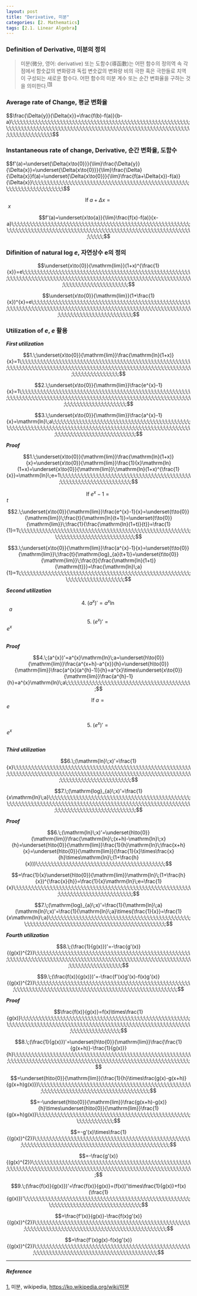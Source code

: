 ```yaml
---
layout: post
title: "Derivative, 미분"
categories: [2. Mathematics]
tags: [2.1. Linear Algebra]
---
```


### Definition of Derivative, 미분의 정의

> 미분(微分, 영어: derivative) 또는 도함수(導函數)는 어떤 함수의 정의역 속 각 점에서 함숫값의 변화량과 독립 변숫값의 변화량 비의 극한 혹은 극한들로 치역이 구성되는 새로운 함수다. 어떤 함수의 미분 계수 또는 순간 변화율을 구하는 것을 의미한다.<sup><a href="#footnote_1_1" name="footnote_1_2">[1]</a></sup>

### Average rate of Change, 평균 변화율

$$\frac{\Delta{y}}{\Delta{x}}=\frac{f(b)-f(a)}{b-a}\;\;\;\;\;\;\;\;\;\;\;\;\;\;\;\;\;\;\;\;\;\;\;\;\;\;\;\;\;\;\;\;\;\;\;\;\;\;\;\;\;\;\;\;\;\;\;\;\;\;\;\;\;\;\;\;\;\;\;\;\;\;\;\;\;\;\;\;\;\;\;\;\;\;\;\;\;\;\;\;\;\;\;\;\;\;\;\;\;\;\;\;\;\;\;\;\;\;\;\;\;\;\;\;\;\;\;\;\;\;\;\;\;\;\;\;\;\;\;\;\;\;\;\;\;\;\;\;\;\;\;\;\$$

### Instantaneous rate of change, Derivative, 순간 변화율, 도함수

$$f'(a)=\underset{\Delta{x\to{0}}}{\lim}\frac{\Delta{y}}{\Delta{x}}=\underset{\Delta{x\to{0}}}{\lim}\frac{\Delta}{\Delta{x}}f(a)=\underset{\Delta{x\to{0}}}{\lim}\frac{f(a+\Delta{x})-f(a)}{\Delta{x}}\;\;\;\;\;\;\;\;\;\;\;\;\;\;\;\;\;\;\;\;\;\;\;\;\;\;\;\;\;\;\;\;\;\;\;\;\;\;\;\;\;\;\;\;\;\;\;\;\;\;\;\;\;\;\;\;\;\;\;\;\;\;\;\;\;\;\;\;\;\$$

$$\mathrm{If}\;a+\Delta{x}=x\;\;\;\;\;\;\;\;\;\;\;\;\;\;\;\;\;\;\;\;\;\;\;\;\;\;\;\;\;\;\;\;\;\;\;\;\;\;\;\;\;\;\;\;\;\;\;\;\;\;\;\;\;\;\;\;\;\;\;\;\;\;\;\;\;\;\;\;\;\;\;\;\;\;\;\;\;\;\;\;\;\;\;\;\;\;\;\;\;\;\;\;\;\;\;\;\;\;\;\;\;\;\;\;\;\;\;\;\;\;\;\;\;\;\;\;\;\;\;\;\;\;\;\;\;\;\;\;\;\;\;\;\;\;\;\;\;\;\;$$

$$f'(a)=\underset{x\to{a}}{\lim}\frac{f(x)-f(a)}{x-a}\;\;\;\;\;\;\;\;\;\;\;\;\;\;\;\;\;\;\;\;\;\;\;\;\;\;\;\;\;\;\;\;\;\;\;\;\;\;\;\;\;\;\;\;\;\;\;\;\;\;\;\;\;\;\;\;\;\;\;\;\;\;\;\;\;\;\;\;\;\;\;\;\;\;\;\;\;\;\;\;\;\;\;\;\;\;\;\;\;\;\;\;\;\;\;\;\;\;\;\;\;\;\;\;\;\;\;\;\;\;\;\;\;\;\;\;\;\;\;\;\;\;\;$$

### Difinition of natural log $e$, 자연상수 e의 정의

$$\underset{x\to{0}}{\mathrm{lim}}(1+x)^{\frac{1}{x}}=e\;\;\;\;\;\;\;\;\;\;\;\;\;\;\;\;\;\;\;\;\;\;\;\;\;\;\;\;\;\;\;\;\;\;\;\;\;\;\;\;\;\;\;\;\;\;\;\;\;\;\;\;\;\;\;\;\;\;\;\;\;\;\;\;\;\;\;\;\;\;\;\;\;\;\;\;\;\;\;\;\;\;\;\;\;\;\;\;\;\;\;\;\;\;\;\;\;\;\;\;\;\;\;\;\;\;\;\;\;\;\;\;\;\;\;\;\;\;\;\;\;\;\;\;\;\;\;\;\;\;\;\;\;\;\;\;$$

$$\underset{x\to{0}}{\mathrm{lim}}(1+\frac{1}{x})^{x}=e\;\;\;\;\;\;\;\;\;\;\;\;\;\;\;\;\;\;\;\;\;\;\;\;\;\;\;\;\;\;\;\;\;\;\;\;\;\;\;\;\;\;\;\;\;\;\;\;\;\;\;\;\;\;\;\;\;\;\;\;\;\;\;\;\;\;\;\;\;\;\;\;\;\;\;\;\;\;\;\;\;\;\;\;\;\;\;\;\;\;\;\;\;\;\;\;\;\;\;\;\;\;\;\;\;\;\;\;\;\;\;\;\;\;\;\;\;\;\;\;\;\;\;\;\;\;\;\;\;\;\;\;\;\;\;\;$$

### Utilization of $e$, $e$ 활용

***First utilization***

$$1.\;\underset{x\to{0}}{\mathrm{lim}}\frac{\mathrm{ln}(1+x)}{x}=1\;\;\;\;\;\;\;\;\;\;\;\;\;\;\;\;\;\;\;\;\;\;\;\;\;\;\;\;\;\;\;\;\;\;\;\;\;\;\;\;\;\;\;\;\;\;\;\;\;\;\;\;\;\;\;\;\;\;\;\;\;\;\;\;\;\;\;\;\;\;\;\;\;\;\;\;\;\;\;\;\;\;\;\;\;\;\;\;\;\;\;\;\;\;\;\;\;\;\;\;\;\;\;\;\;\;\;\;\;\;\;\;\;\;\;\;\;\;\;\;\;\;\;\;\;\;\;\;\;\;\;$$

$$2.\;\underset{x\to{0}}{\mathrm{lim}}\frac{e^{x}-1}{x}=1\;\;\;\;\;\;\;\;\;\;\;\;\;\;\;\;\;\;\;\;\;\;\;\;\;\;\;\;\;\;\;\;\;\;\;\;\;\;\;\;\;\;\;\;\;\;\;\;\;\;\;\;\;\;\;\;\;\;\;\;\;\;\;\;\;\;\;\;\;\;\;\;\;\;\;\;\;\;\;\;\;\;\;\;\;\;\;\;\;\;\;\;\;\;\;\;\;\;\;\;\;\;\;\;\;\;\;\;\;\;\;\;\;\;\;\;\;\;\;\;\;\;\;\;\;\;\;\;\;\;\;\;\;\;\;\;$$

$$3.\;\underset{x\to{0}}{\mathrm{lim}}\frac{a^{x}-1}{x}=\mathrm{ln}\;a\;\;\;\;\;\;\;\;\;\;\;\;\;\;\;\;\;\;\;\;\;\;\;\;\;\;\;\;\;\;\;\;\;\;\;\;\;\;\;\;\;\;\;\;\;\;\;\;\;\;\;\;\;\;\;\;\;\;\;\;\;\;\;\;\;\;\;\;\;\;\;\;\;\;\;\;\;\;\;\;\;\;\;\;\;\;\;\;\;\;\;\;\;\;\;\;\;\;\;\;\;\;\;\;\;\;\;\;\;\;\;\;\;\;\;\;\;\;\;\;\;\;\;\;\;\;\;\;\;\;\;$$

***Proof***

$$1.\;\underset{x\to{0}}{\mathrm{lim}}\frac{\mathrm{ln}(1+x)}{x}=\underset{x\to{0}}{\mathrm{lim}}\frac{1}{x}\mathrm{ln}(1+x)=\underset{x\to{0}}{\mathrm{lim}}\;\mathrm{ln}(1+x)^{\frac{1}{x}}=\mathrm{ln}\;e=1\;\;\;\;\;\;\;\;\;\;\;\;\;\;\;\;\;\;\;\;\;\;\;\;\;\;\;\;\;\;\;\;\;\;\;\;\;\;\;\;\;\;\;\;\;\;\;\;\;\;\;\;\;\;\;\;\;\;\;\;\;\;\;\;\;\;$$

$$\mathrm{If}\;e^{x}-1=t\;\;\;\;\;\;\;\;\;\;\;\;\;\;\;\;\;\;\;\;\;\;\;\;\;\;\;\;\;\;\;\;\;\;\;\;\;\;\;\;\;\;\;\;\;\;\;\;\;\;\;\;\;\;\;\;\;\;\;\;\;\;\;\;\;\;\;\;\;\;\;\;\;\;\;\;\;\;\;\;\;\;\;\;\;\;\;\;\;\;\;\;\;\;\;\;\;\;\;\;\;\;\;\;\;\;\;\;\;\;\;\;\;\;\;\;\;\;\;\;\;\;\;\;\;\;\;\;\;\;\;\;\;\;\;\;\;\;\;\;\;\;$$

$$2.\;\underset{x\to{0}}{\mathrm{lim}}\frac{e^{x}-1}{x}=\underset{t\to{0}}{\mathrm{lim}}\;\frac{t}{\mathrm{ln}(t+1)}=\underset{t\to{0}}{\mathrm{lim}}\;\frac{1}{\frac{\mathrm{ln}(1+t)}{t}}=\frac{1}{1}=1\;\;\;\;\;\;\;\;\;\;\;\;\;\;\;\;\;\;\;\;\;\;\;\;\;\;\;\;\;\;\;\;\;\;\;\;\;\;\;\;\;\;\;\;\;\;\;\;\;\;\;\;\;\;\;\;\;\;\;\;\;\;\;\;\;\;\;\;\;\;\;\;\;\;\;\;\;\;\;\;\;\;$$

$$3.\;\underset{x\to{0}}{\mathrm{lim}}\frac{a^{x}-1}{x}=\underset{t\to{0}}{\mathrm{lim}}\;\frac{t}{\mathrm{log}_{a}(t+1)}=\underset{t\to{0}}{\mathrm{lim}}\;\frac{t}{\frac{\mathrm{ln}(1+t)}{\mathrm{t}}}=\frac{\mathrm{ln}\;a}{1}=1\;\;\;\;\;\;\;\;\;\;\;\;\;\;\;\;\;\;\;\;\;\;\;\;\;\;\;\;\;\;\;\;\;\;\;\;\;\;\;\;\;\;\;\;\;\;\;\;\;\;\;\;\;\;\;\;\;\;\;\;\;\;\;\;\;\;\;\;\;\;\;\;\;\;\;$$

***Second utilization***

$$4.\;(a^{x})'=a^{x}\mathrm{ln}\;a\;\;\;\;\;\;\;\;\;\;\;\;\;\;\;\;\;\;\;\;\;\;\;\;\;\;\;\;\;\;\;\;\;\;\;\;\;\;\;\;\;\;\;\;\;\;\;\;\;\;\;\;\;\;\;\;\;\;\;\;\;\;\;\;\;\;\;\;\;\;\;\;\;\;\;\;\;\;\;\;\;\;\;\;\;\;\;\;\;\;\;\;\;\;\;\;\;\;\;\;\;\;\;\;\;\;\;\;\;\;\;\;\;\;\;\;\;\;\;\;\;\;\;\;\;\;\;\;\;\;\;\;\;\;\;\;\;$$

$$5.\;(e^{x})'=e^{x}\;\;\;\;\;\;\;\;\;\;\;\;\;\;\;\;\;\;\;\;\;\;\;\;\;\;\;\;\;\;\;\;\;\;\;\;\;\;\;\;\;\;\;\;\;\;\;\;\;\;\;\;\;\;\;\;\;\;\;\;\;\;\;\;\;\;\;\;\;\;\;\;\;\;\;\;\;\;\;\;\;\;\;\;\;\;\;\;\;\;\;\;\;\;\;\;\;\;\;\;\;\;\;\;\;\;\;\;\;\;\;\;\;\;\;\;\;\;\;\;\;\;\;\;\;\;\;\;\;\;\;\;\;\;\;\;\;\;\;\;\;\;\;$$

***Proof***

$$4.\;(a^{x})'=a^{x}\mathrm{ln}\;a=\underset{h\to{0}}{\mathrm{lim}}\frac{a^{x+h}-a^{x}}{h}=\underset{h\to{0}}{\mathrm{lim}}\frac{a^{x}(a^{h}-1)}{h}=a^{x}\times\underset{x\to{0}}{\mathrm{lim}}\frac{a^{h}-1}{h}=a^{x}\mathrm{ln}\;a\;\;\;\;\;\;\;\;\;\;\;\;\;\;\;\;\;\;\;\;\;\;\;\;\;\;\;\;\;\;\;\;\;\;\;\;\;\;\;\;\;$$

$$\mathrm{If}\;a=e\;\;\;\;\;\;\;\;\;\;\;\;\;\;\;\;\;\;\;\;\;\;\;\;\;\;\;\;\;\;\;\;\;\;\;\;\;\;\;\;\;\;\;\;\;\;\;\;\;\;\;\;\;\;\;\;\;\;\;\;\;\;\;\;\;\;\;\;\;\;\;\;\;\;\;\;\;\;\;\;\;\;\;\;\;\;\;\;\;\;\;\;\;\;\;\;\;\;\;\;\;\;\;\;\;\;\;\;\;\;\;\;\;\;\;\;\;\;\;\;\;\;\;\;\;\;\;\;\;\;\;\;\;\;\;\;\;\;\;\;\;\;\;\;\;\;\;\;\;\;\;$$

$$5.\;(e^{x})'=e^{x}\;\;\;\;\;\;\;\;\;\;\;\;\;\;\;\;\;\;\;\;\;\;\;\;\;\;\;\;\;\;\;\;\;\;\;\;\;\;\;\;\;\;\;\;\;\;\;\;\;\;\;\;\;\;\;\;\;\;\;\;\;\;\;\;\;\;\;\;\;\;\;\;\;\;\;\;\;\;\;\;\;\;\;\;\;\;\;\;\;\;\;\;\;\;\;\;\;\;\;\;\;\;\;\;\;\;\;\;\;\;\;\;\;\;\;\;\;\;\;\;\;\;\;\;\;\;\;\;\;\;\;\;\;\;\;\;\;\;\;\;\;\;\;$$

***Third utilization***

$$6.\;(\mathrm{ln}\;x)'=\frac{1}{x}\;\;\;\;\;\;\;\;\;\;\;\;\;\;\;\;\;\;\;\;\;\;\;\;\;\;\;\;\;\;\;\;\;\;\;\;\;\;\;\;\;\;\;\;\;\;\;\;\;\;\;\;\;\;\;\;\;\;\;\;\;\;\;\;\;\;\;\;\;\;\;\;\;\;\;\;\;\;\;\;\;\;\;\;\;\;\;\;\;\;\;\;\;\;\;\;\;\;\;\;\;\;\;\;\;\;\;\;\;\;\;\;\;\;\;\;\;\;\;\;\;\;\;\;\;\;\;\;\;\;\;\;\;\;\;\;\;\;\;\;\;$$

$$7.\;(\mathrm{log}_{a}\;x)'=\frac{1}{x\mathrm{ln}\;a}\;\;\;\;\;\;\;\;\;\;\;\;\;\;\;\;\;\;\;\;\;\;\;\;\;\;\;\;\;\;\;\;\;\;\;\;\;\;\;\;\;\;\;\;\;\;\;\;\;\;\;\;\;\;\;\;\;\;\;\;\;\;\;\;\;\;\;\;\;\;\;\;\;\;\;\;\;\;\;\;\;\;\;\;\;\;\;\;\;\;\;\;\;\;\;\;\;\;\;\;\;\;\;\;\;\;\;\;\;\;\;\;\;\;\;\;\;\;\;\;\;\;\;\;\;\;\;\;\;\;\;\;$$

***Proof***

$$6.\;(\mathrm{ln}\;x)'=\underset{h\to{0}}{\mathrm{lim}}\frac{\mathrm{ln}\;(x+h)-\mathrm{ln}\;x}{h}=\underset{h\to{0}}{\mathrm{lim}}\frac{1}{h}\mathrm{ln}\;\frac{x+h}{x}=\underset{h\to{0}}{\mathrm{lim}}(\frac{1}{x}\times\frac{x}{h}\times\mathrm{ln}\;(1+\frac{h}{x}))\;\;\;\;\;\;\;\;\;\;\;\;\;\;\;\;\;\;\;\;\;\;\;\;\;\;\;\;\;\;\;\;\;\;\;\;\;\;\;\;\;\;$$

$$=\frac{1}{x}\underset{h\to{0}}{\mathrm{lim}}\mathrm{ln}\;(1+\frac{h}{x})^{\frac{x}{h}}=\frac{1}{x}\mathrm{ln}\;e=\frac{1}{x}\;\;\;\;\;\;\;\;\;\;\;\;\;\;\;\;\;\;\;\;\;\;\;\;\;\;\;\;\;\;\;\;\;\;\;\;\;\;\;\;\;\;\;\;\;\;\;\;\;\;\;\;\;\;\;\;\;\;\;\;\;\;\;\;\;\;\;\;\;\;\;\;\;\;\;\;\;\;\;\;\;\;$$

$$7.\;(\mathrm{log}_{a}\;x)'=\frac{1}{\mathrm{ln}\;a}(\mathrm{ln}\;x)'=\frac{1}{\mathrm{ln}\;a}\times{\frac{1}{x}}=\frac{1}{x\mathrm{ln}\;a}\;\;\;\;\;\;\;\;\;\;\;\;\;\;\;\;\;\;\;\;\;\;\;\;\;\;\;\;\;\;\;\;\;\;\;\;\;\;\;\;\;\;\;\;\;\;\;\;\;\;\;\;\;\;\;\;\;\;\;\;\;\;\;\;\;\;\;\;\;\;\;\;\;\;\;\;\;\;\;\;\;\;\;\;\;\;\;\;\;\;\;\;$$

***Fourth utilization***

$$8.\;(\frac{1}{g(x)})'=-\frac{g'(x)}{(g(x))^{2}}\;\;\;\;\;\;\;\;\;\;\;\;\;\;\;\;\;\;\;\;\;\;\;\;\;\;\;\;\;\;\;\;\;\;\;\;\;\;\;\;\;\;\;\;\;\;\;\;\;\;\;\;\;\;\;\;\;\;\;\;\;\;\;\;\;\;\;\;\;\;\;\;\;\;\;\;\;\;\;\;\;\;\;\;\;\;\;\;\;\;\;\;\;\;\;\;\;\;\;\;\;\;\;\;\;\;\;\;\;\;\;\;\;\;\;\;\;\;\;\;\;\;\;\;\;\;\;\;$$

$$9.\;(\frac{f(x)}{g(x)})'=-\frac{f'(x)g'(x)-f(x)g'(x)}{(g(x))^{2}}\;\;\;\;\;\;\;\;\;\;\;\;\;\;\;\;\;\;\;\;\;\;\;\;\;\;\;\;\;\;\;\;\;\;\;\;\;\;\;\;\;\;\;\;\;\;\;\;\;\;\;\;\;\;\;\;\;\;\;\;\;\;\;\;\;\;\;\;\;\;\;\;\;\;\;\;\;\;\;\;\;\;\;\;\;\;\;\;\;\;\;\;\;\;\;\;\;\;\;\;\;\;\;\;$$

***Proof***

$$\frac{f(x)}{g(x)}=f(x)\times\frac{1}{g(x)}\;\;\;\;\;\;\;\;\;\;\;\;\;\;\;\;\;\;\;\;\;\;\;\;\;\;\;\;\;\;\;\;\;\;\;\;\;\;\;\;\;\;\;\;\;\;\;\;\;\;\;\;\;\;\;\;\;\;\;\;\;\;\;\;\;\;\;\;\;\;\;\;\;\;\;\;\;\;\;\;\;\;\;\;\;\;\;\;\;\;\;\;\;\;\;\;\;\;\;\;\;\;\;\;\;\;\;\;\;\;\;\;\;\;\;\;\;\;\;\;\;\;\;\;\;\;\;\;\;\;\;$$

$$8.\;(\frac{1}{g(x)})'=\underset{h\to{0}}{\mathrm{lim}}\frac{\frac{1}{g(x+h)}-\frac{1}{g(x)}}{h}\;\;\;\;\;\;\;\;\;\;\;\;\;\;\;\;\;\;\;\;\;\;\;\;\;\;\;\;\;\;\;\;\;\;\;\;\;\;\;\;\;\;\;\;\;\;\;\;\;\;\;\;\;\;\;\;\;\;\;\;\;\;\;\;\;\;\;\;\;\;\;\;\;\;\;\;\;\;\;\;\;\;\;\;\;\;\;\;\;\;\;\;\;\;\;\;\;\;\;\;\;\;\;\;\;\;\;\;\;\;\;\;\;\;\;\;\;$$

$$=\underset{h\to{0}}{\mathrm{lim}}(\frac{1}{h}\times\frac{g(x)-g(x+h)}{g(x+h)g(x)})\;\;\;\;\;\;\;\;\;\;\;\;\;\;\;\;\;\;\;\;\;\;\;\;\;\;\;\;\;\;\;\;\;\;\;\;\;\;\;\;\;\;\;\;\;\;\;\;\;\;\;\;\;\;\;\;\;\;\;\;\;\;\;\;\;\;\;\;\;\;\;\;\;\;\;\;\;\;\;\;\;\;\;\;\;$$

$$=-\underset{h\to{0}}{\mathrm{lim}}\frac{g(x+h)-g(x)}{h}\times\underset{h\to{0}}{\mathrm{lim}}\frac{1}{g(x+h)g(x)}\;\;\;\;\;\;\;\;\;\;\;\;\;\;\;\;\;\;\;\;\;\;\;\;\;\;\;\;\;\;\;\;\;\;\;\;\;\;\;\;\;\;\;\;\;\;\;\;\;\;\;\;\;\;\;\;\;\;\;\;\;\;$$

$$=-g'(x)\times\frac{1}{(g(x))^{2}}\;\;\;\;\;\;\;\;\;\;\;\;\;\;\;\;\;\;\;\;\;\;\;\;\;\;\;\;\;\;\;\;\;\;\;\;\;\;\;\;\;\;\;\;\;\;\;\;\;\;\;\;\;\;\;\;\;\;\;\;\;\;\;\;\;\;\;\;\;\;\;\;\;\;\;\;\;\;\;\;\;\;\;\;\;\;\;\;\;\;\;\;\;\;\;\;\;\;\;$$

$$=-\frac{g'(x)}{(g(x)^{2}}\;\;\;\;\;\;\;\;\;\;\;\;\;\;\;\;\;\;\;\;\;\;\;\;\;\;\;\;\;\;\;\;\;\;\;\;\;\;\;\;\;\;\;\;\;\;\;\;\;\;\;\;\;\;\;\;\;\;\;\;\;\;\;\;\;\;\;\;\;\;\;\;\;\;\;\;\;\;\;\;\;\;\;\;\;\;\;\;\;\;\;\;\;\;\;\;\;\;\;\;\;\;\;\;\;\;\;\;\;\;\;\;$$

$$9.\;(\frac{f(x)}{g(x)})'=\frac{f(x)}{g(x)}=(f(x))'\times\frac{1}{g(x)}+f(x)(\frac{1}{g(x)})'\;\;\;\;\;\;\;\;\;\;\;\;\;\;\;\;\;\;\;\;\;\;\;\;\;\;\;\;\;\;\;\;\;\;\;\;\;\;\;\;\;\;\;\;\;\;\;\;\;\;\;\;\;\;\;\;\;\;\;\;\;\;\;\;\;\;\;\;\;\;\;\;\;\;\;\;\;\;\;\;\;\;\;\;$$

$$=\frac{f'(x)}{g(x)}-\frac{f(x)g'(x)}{(g(x))^{2}}\;\;\;\;\;\;\;\;\;\;\;\;\;\;\;\;\;\;\;\;\;\;\;\;\;\;\;\;\;\;\;\;\;\;\;\;\;\;\;\;\;\;\;\;\;\;\;\;\;\;\;\;\;\;\;\;\;\;\;\;\;\;\;\;\;\;\;\;\;\;\;\;\;\;\;\;\;\;\;\;\;\;\;\;\;\;\;\;\;\;\;\;\;\;\;\;\;$$

$$=\frac{f'(x)g(x)-f(x)g'(x)}{(g(x))^{2}}\;\;\;\;\;\;\;\;\;\;\;\;\;\;\;\;\;\;\;\;\;\;\;\;\;\;\;\;\;\;\;\;\;\;\;\;\;\;\;\;\;\;\;\;\;\;\;\;\;\;\;\;\;\;\;\;\;\;\;\;\;\;\;\;\;\;\;\;\;\;\;\;\;\;\;\;\;\;\;\;\;\;\;\;\;\;\;\;\;\;\;$$

---

<h5 id="reference">Reference</h5>

<a href="#footnote_1_2" name="footnote_1_1">1.</a> 미분, wikipedia, <a href="https://ko.wikipedia.org/wiki/미분">https://ko.wikipedia.org/wiki/미분</a>
